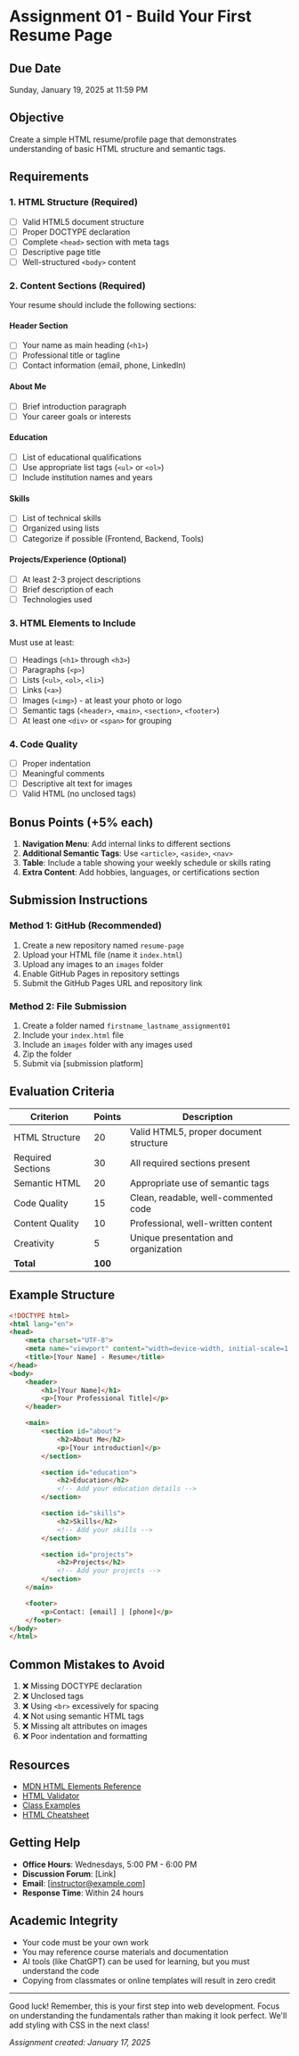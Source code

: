# Assignment 01 - Build Your First Resume Page

## Due Date
Sunday, January 19, 2025 at 11:59 PM

## Objective
Create a simple HTML resume/profile page that demonstrates understanding of basic HTML structure and semantic tags.

## Requirements

### 1. HTML Structure (Required)
- [ ] Valid HTML5 document structure
- [ ] Proper DOCTYPE declaration
- [ ] Complete `<head>` section with meta tags
- [ ] Descriptive page title
- [ ] Well-structured `<body>` content

### 2. Content Sections (Required)
Your resume should include the following sections:

#### Header Section
- [ ] Your name as main heading (`<h1>`)
- [ ] Professional title or tagline
- [ ] Contact information (email, phone, LinkedIn)

#### About Me
- [ ] Brief introduction paragraph
- [ ] Your career goals or interests

#### Education
- [ ] List of educational qualifications
- [ ] Use appropriate list tags (`<ul>` or `<ol>`)
- [ ] Include institution names and years

#### Skills
- [ ] List of technical skills
- [ ] Organized using lists
- [ ] Categorize if possible (Frontend, Backend, Tools)

#### Projects/Experience (Optional)
- [ ] At least 2-3 project descriptions
- [ ] Brief description of each
- [ ] Technologies used

### 3. HTML Elements to Include
Must use at least:
- [ ] Headings (`<h1>` through `<h3>`)
- [ ] Paragraphs (`<p>`)
- [ ] Lists (`<ul>`, `<ol>`, `<li>`)
- [ ] Links (`<a>`)
- [ ] Images (`<img>`) - at least your photo or logo
- [ ] Semantic tags (`<header>`, `<main>`, `<section>`, `<footer>`)
- [ ] At least one `<div>` or `<span>` for grouping

### 4. Code Quality
- [ ] Proper indentation
- [ ] Meaningful comments
- [ ] Descriptive alt text for images
- [ ] Valid HTML (no unclosed tags)

## Bonus Points (+5% each)

1. **Navigation Menu**: Add internal links to different sections
2. **Additional Semantic Tags**: Use `<article>`, `<aside>`, `<nav>`
3. **Table**: Include a table showing your weekly schedule or skills rating
4. **Extra Content**: Add hobbies, languages, or certifications section

## Submission Instructions

### Method 1: GitHub (Recommended)
1. Create a new repository named `resume-page`
2. Upload your HTML file (name it `index.html`)
3. Upload any images to an `images` folder
4. Enable GitHub Pages in repository settings
5. Submit the GitHub Pages URL and repository link

### Method 2: File Submission
1. Create a folder named `firstname_lastname_assignment01`
2. Include your `index.html` file
3. Include an `images` folder with any images used
4. Zip the folder
5. Submit via [submission platform]

## Evaluation Criteria

| Criterion | Points | Description |
|-----------|--------|-------------|
| HTML Structure | 20 | Valid HTML5, proper document structure |
| Required Sections | 30 | All required sections present |
| Semantic HTML | 20 | Appropriate use of semantic tags |
| Code Quality | 15 | Clean, readable, well-commented code |
| Content Quality | 10 | Professional, well-written content |
| Creativity | 5 | Unique presentation and organization |
| **Total** | **100** | |

## Example Structure

```html
<!DOCTYPE html>
<html lang="en">
<head>
    <meta charset="UTF-8">
    <meta name="viewport" content="width=device-width, initial-scale=1.0">
    <title>[Your Name] - Resume</title>
</head>
<body>
    <header>
        <h1>[Your Name]</h1>
        <p>[Your Professional Title]</p>
    </header>

    <main>
        <section id="about">
            <h2>About Me</h2>
            <p>[Your introduction]</p>
        </section>

        <section id="education">
            <h2>Education</h2>
            <!-- Add your education details -->
        </section>

        <section id="skills">
            <h2>Skills</h2>
            <!-- Add your skills -->
        </section>

        <section id="projects">
            <h2>Projects</h2>
            <!-- Add your projects -->
        </section>
    </main>

    <footer>
        <p>Contact: [email] | [phone]</p>
    </footer>
</body>
</html>
```

## Common Mistakes to Avoid

1. ❌ Missing DOCTYPE declaration
2. ❌ Unclosed tags
3. ❌ Using `<br>` excessively for spacing
4. ❌ Not using semantic HTML tags
5. ❌ Missing alt attributes on images
6. ❌ Poor indentation and formatting

## Resources

- [MDN HTML Elements Reference](https://developer.mozilla.org/en-US/docs/Web/HTML/Element)
- [HTML Validator](https://validator.w3.org/)
- [Class Examples](code/html-basics/)
- [HTML Cheatsheet](../../resources/cheatsheets/)

## Getting Help

- **Office Hours**: Wednesdays, 5:00 PM - 6:00 PM
- **Discussion Forum**: [Link]
- **Email**: [instructor@example.com]
- **Response Time**: Within 24 hours

## Academic Integrity

- Your code must be your own work
- You may reference course materials and documentation
- AI tools (like ChatGPT) can be used for learning, but you must understand the code
- Copying from classmates or online templates will result in zero credit

---

Good luck! Remember, this is your first step into web development. Focus on understanding the fundamentals rather than making it look perfect. We'll add styling with CSS in the next class!

*Assignment created: January 17, 2025*
